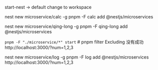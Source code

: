 start-nest -> default
change to workspace

nest new microservice/calc -g
pnpm -F calc add @nestjs/microservices

nest new microservice/qing-long -g
pnpm -F qing-long add @nestjs/microservices

`pnpm -F "./microservice/*" start` # pnpm filter Excluding 没有成功
http://localhost:3000/?num=1,2,3

nest new microservice/log -g
pnpm -F log add @nestjs/microservices
http://localhost:3000/?num=1,2,3
